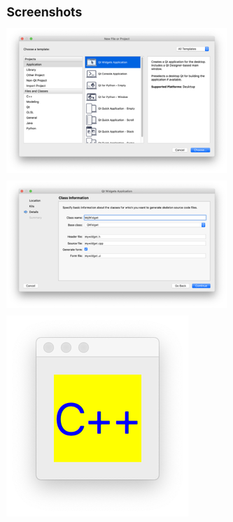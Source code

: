 # Screenshots

![Снимок экрана 2019-12-02 в 22.48.34](screenshots/%D0%A1%D0%BD%D0%B8%D0%BC%D0%BE%D0%BA%20%D1%8D%D0%BA%D1%80%D0%B0%D0%BD%D0%B0%202019-12-02%20%D0%B2%2022.48.34.png)

![Снимок экрана 2019-12-02 в 22.49.19](screenshots/%D0%A1%D0%BD%D0%B8%D0%BC%D0%BE%D0%BA%20%D1%8D%D0%BA%D1%80%D0%B0%D0%BD%D0%B0%202019-12-02%20%D0%B2%2022.49.19.png)

![Снимок экрана 2019-12-04 в 17.47.00](screenshots/%D0%A1%D0%BD%D0%B8%D0%BC%D0%BE%D0%BA%20%D1%8D%D0%BA%D1%80%D0%B0%D0%BD%D0%B0%202019-12-04%20%D0%B2%2017.47.00.png)

